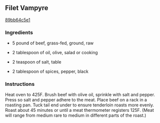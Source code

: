 ## Filet Vampyre

[89bb64c5e1](http://www.foodgeeks.com/recipes/17693)

### Ingredients

 - 5 pound of beef, grass-fed, ground, raw

 - 2 tablespoon of oil, olive, salad or cooking

 - 2 teaspoon of salt, table

 - 2 tablespoon of spices, pepper, black

### Instructions

Heat oven to 425F. Brush beef with olive oil, sprinkle with salt and pepper. Press so salt and pepper adhere to the meat. Place beef on a rack in a roasting pan. Tuck tail end under to ensure tenderloin roasts more evenly. Roast about 45 minutes or until a meat thermometer registers 125F. (Meat will range from medium rare to medium in different parts of the roast.)